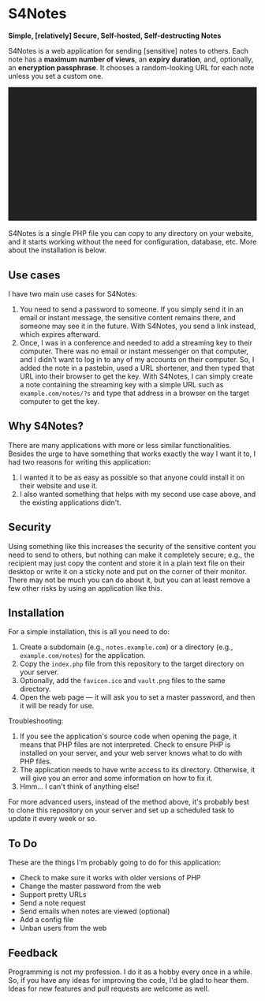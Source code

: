 
# S4Notes

**Simple, [relatively] Secure, Self-hosted, Self-destructing Notes**

S4Notes is a web application for sending [sensitive] notes to others. Each note has a **maximum number of views**, an **expiry duration**, and, optionally, an **encryption passphrase**. It chooses a random-looking URL for each note unless you set a custom one. 

![A sample recording that shows how S4Notes works](./sample-recording.gif)

S4Notes is a single PHP file you can copy to any directory on your website, and it starts working without the need for configuration, database, etc. More about the installation is below.


## Use cases

I have two main use cases for S4Notes:

1. You need to send a password to someone. If you simply send it in an email or instant message, the sensitive content remains there, and someone may see it in the future. With S4Notes, you send a link instead, which expires afterward.
1. Once, I was in a conference and needed to add a streaming key to their computer. There was no email or instant messenger on that computer, and I didn't want to log in to any of my accounts on their computer. So, I added the note in a pastebin, used a URL shortener, and then typed that URL into their browser to get the key. With S4Notes, I can simply create a note containing the streaming key with a simple URL such as `example.com/notes/?s` and type that address in a browser on the target computer to get the key. 


## Why S4Notes?

There are many applications with more or less similar functionalities. Besides the urge to have something that works exactly the way I want it to, I had two reasons for writing this application:

1. I wanted it to be as easy as possible so that anyone could install it on their website and use it.
1. I also wanted something that helps with my second use case above, and the existing applications didn't.


## Security

Using something like this increases the security of the sensitive content you need to send to others, but nothing can make it completely secure; e.g., the recipient may just copy the content and store it in a plain text file on their desktop or write it on a sticky note and put on the corner of their monitor. There may not be much you can do about it, but you can at least remove a few other risks by using an application like this.


## Installation

For a simple installation, this is all you need to do:

1. Create a subdomain (e.g., `notes.example.com`) or a directory (e.g., `example.com/notes`) for the application.
1. Copy the `index.php` file from this repository to the target directory on your server.
1. Optionally, add the `favicon.ico` and `vault.png` files to the same directory.
1. Open the web page — it will ask you to set a master password, and then it will be ready for use.

Troubleshooting:

1. If you see the application's source code when opening the page, it means that PHP files are not interpreted. Check to ensure PHP is installed on your server, and your web server knows what to do with PHP files.
1. The application needs to have write access to its directory. Otherwise, it will give you an error and some information on how to fix it.
1. Hmm... I can't think of anything else!

For more advanced users, instead of the method above, it's probably best to clone this repository on your server and set up a scheduled task to update it every week or so.


## To Do

These are the things I'm probably going to do for this application:

* Check to make sure it works with older versions of PHP
* Change the master password from the web
* Support pretty URLs
* Send a note request
* Send emails when notes are viewed (optional)
* Add a config file
* Unban users from the web


## Feedback

Programming is not my profession. I do it as a hobby every once in a while. So, if you have any ideas for improving the code, I'd be glad to hear them. Ideas for new features and pull requests are welcome as well.

